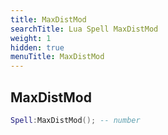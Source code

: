 ```yaml
---
title: MaxDistMod
searchTitle: Lua Spell MaxDistMod
weight: 1
hidden: true
menuTitle: MaxDistMod
---
```

## MaxDistMod
```lua
Spell:MaxDistMod(); -- number
```